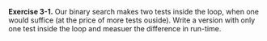**Exercise 3-1.** Our binary search makes two tests inside the loop, when one would suffice (at the price of more 
tests ouside). Write a version with only one test inside the loop and measuer the difference in run-time.

